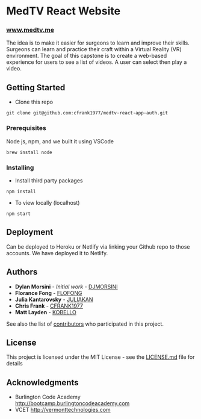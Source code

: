 # MedTV React Website

### www.medtv.me

The idea is to make it easier for surgeons to learn and improve their skills. Surgeons can learn and practice their craft within a Virtual Reality (VR) environment.
The goal of this capstone is to create a web-based experience  for users to see a list of videos. A user can select then play a video.

## Getting Started

* Clone this repo
```
git clone git@github.com:cfrank1977/medtv-react-app-auth.git
```

### Prerequisites

Node js, npm, and we built it using VSCode

```
brew install node
```

### Installing

* Install third party packages
```
npm install
```
* To view locally (localhost)
```
npm start
```
## Deployment

Can be deployed to Heroku or Netlify via linking your Github repo to those accounts. We have deployed it to Netlify.

## Authors

* **Dylan Morsini** - *Initial work* - [DJMORSINI](https://github.com/djmorosini)
* **Florance Fong** - [FLOFONG](https://github.com/flofong)
* **Julia Kantarovsky** - [JULIAKAN](https://github.com/JuliaKan)
* **Chris Frank** - [CFRANK1977](https://github.com/cfrank1977)
* **Matt Layden** - [KOBELLO](https://github.com/kobello)

See also the list of [contributors](https://github.com/djmorosini/medtv-react-app/contributors) who participated in this project.

## License

This project is licensed under the MIT License - see the [LICENSE.md](LICENSE.md) file for details

## Acknowledgments

* Burlington Code Academy http://bootcamp.burlingtoncodeacademy.com
* VCET http://vermonttechnologies.com
